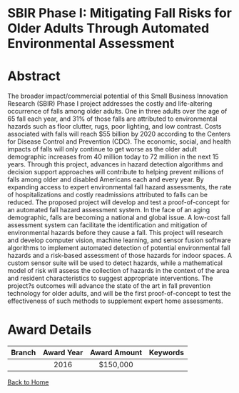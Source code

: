 
SBIR Phase I: Mitigating Fall Risks for Older Adults Through Automated Environmental Assessment
===============================================================================================

# Abstract


The broader impact/commercial potential of this Small Business Innovation Research (SBIR) Phase I project addresses the costly and life-altering occurrence of falls among older adults. One in three adults over the age of 65 fall each year, and 31% of those falls are attributed to environmental hazards such as floor clutter, rugs, poor lighting, and low contrast. Costs associated with falls will reach $55 billion by 2020 according to the Centers for Disease Control and Prevention (CDC). The economic, social, and health impacts of falls will only continue to get worse as the older adult demographic increases from 40 million today to 72 million in the next 15 years. Through this project, advances in hazard detection algorithms and decision support approaches will contribute to helping prevent millions of falls among older and disabled Americans each and every year. By expanding access to expert environmental fall hazard assessments, the rate of hospitalizations and costly readmissions attributed to falls can be reduced. The proposed project will develop and test a proof-of-concept for an automated fall hazard assessment system. In the face of an aging demographic, falls are becoming a national and global issue. A low-cost fall assessment system can facilitate the identification and mitigation of environmental hazards before they cause a fall. This project will research and develop computer vision, machine learning, and sensor fusion software algorithms to implement automated detection of potential environmental fall hazards and a risk-based assessment of those hazards for indoor spaces. A custom sensor suite will be used to detect hazards, while a mathematical model of risk will assess the collection of hazards in the context of the area and resident characteristics to suggest appropriate interventions. The project?s outcomes will advance the state of the art in fall prevention technology for older adults, and will be the first proof-of-concept to test the effectiveness of such methods to supplement expert home assessments.  

# Award Details

|Branch|Award Year|Award Amount|Keywords|
| :---: | :---: | :---: | :---: |
||2016|$150,000||
  
  


[Back to Home](https://github.com/chrischow/dod_sbir_awards/JT/#210)